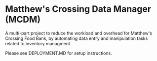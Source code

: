 # Matthew's Crossing Data Manager (MCDM)

A multi-part project to reduce the workload and overhead for Matthew's Crossing Food Bank, by automating data entry and manipulation tasks related to inventory managment.

Please see DEPLOYMENT.MD for setup instructions.

